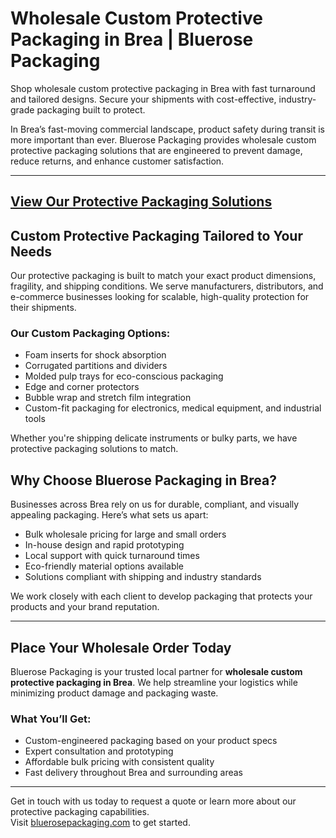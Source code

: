 # Wholesale Custom Protective Packaging in Brea | Bluerose Packaging

Shop wholesale custom protective packaging in Brea with fast turnaround and tailored designs. Secure your shipments with cost-effective, industry-grade packaging built to protect. 

In Brea’s fast-moving commercial landscape, product safety during transit is more important than ever. Bluerose Packaging provides wholesale custom protective packaging solutions that are engineered to prevent damage, reduce returns, and enhance customer satisfaction.

---
[View Our Protective Packaging Solutions](https://www.bluerosepackaging.com/product-category/custom-products/custom-protective-packaging/)
---

## Custom Protective Packaging Tailored to Your Needs

Our protective packaging is built to match your exact product dimensions, fragility, and shipping conditions. We serve manufacturers, distributors, and e-commerce businesses looking for scalable, high-quality protection for their shipments.

### Our Custom Packaging Options:

- Foam inserts for shock absorption  
- Corrugated partitions and dividers  
- Molded pulp trays for eco-conscious packaging  
- Edge and corner protectors  
- Bubble wrap and stretch film integration  
- Custom-fit packaging for electronics, medical equipment, and industrial tools  

Whether you're shipping delicate instruments or bulky parts, we have protective packaging solutions to match.

## Why Choose Bluerose Packaging in Brea?

Businesses across Brea rely on us for durable, compliant, and visually appealing packaging. Here’s what sets us apart:

- Bulk wholesale pricing for large and small orders  
- In-house design and rapid prototyping  
- Local support with quick turnaround times  
- Eco-friendly material options available  
- Solutions compliant with shipping and industry standards  

We work closely with each client to develop packaging that protects your products and your brand reputation.

---

## Place Your Wholesale Order Today

Bluerose Packaging is your trusted local partner for **wholesale custom protective packaging in Brea**. We help streamline your logistics while minimizing product damage and packaging waste.

### What You’ll Get:

- Custom-engineered packaging based on your product specs  
- Expert consultation and prototyping  
- Affordable bulk pricing with consistent quality  
- Fast delivery throughout Brea and surrounding areas  

---
Get in touch with us today to request a quote or learn more about our protective packaging capabilities.  
Visit [bluerosepackaging.com](https://www.bluerosepackaging.com) to get started.
